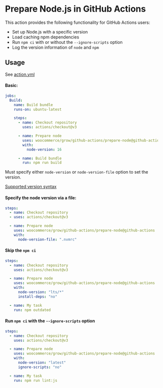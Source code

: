 # Prepare Node.js in GitHub Actions

This action provides the following functionality for GitHub Actions users:

- Set up Node.js with a specific version
- Load caching npm dependencies
- Run `npm ci` with or without the `--ignore-scripts` option
- Log the version information of `node` and `npm`

## Usage

See [action.yml](action.yml)

#### Basic:

```yaml
jobs:
  Build:
    name: Build bundle
    runs-on: ubuntu-latest

    steps:
      - name: Checkout repository
        uses: actions/checkout@v3

      - name: Prepare node
        uses: woocommerce/grow/github-actions/prepare-node@github-actions
        with:
          node-version: 16

      - name: Build bundle
        run: npm run build
```

Must specify either `node-version` or `node-version-file` option to set the version.

[Supported version syntax](https://github.com/actions/setup-node/blob/v3/README.md#supported-version-syntax)

#### Specify the node version via a file:

```yaml
steps:
  - name: Checkout repository
  - uses: actions/checkout@v3

  - name: Prepare node
    uses: woocommerce/grow/github-actions/prepare-node@github-actions
    with:
      node-version-file: ".nvmrc"
```

#### Skip the `npm ci`

```yaml
steps:
  - name: Checkout repository
    uses: actions/checkout@v3

  - name: Prepare node
    uses: woocommerce/grow/github-actions/prepare-node@github-actions
    with:
      node-version: "lts/*"
      install-deps: "no"

  - name: My task
    run: npm outdated
```

#### Run `npm ci` with the `--ignore-scripts` option

```yaml
steps:
  - name: Checkout repository
    uses: actions/checkout@v3

  - name: Prepare node
    uses: woocommerce/grow/github-actions/prepare-node@github-actions
    with:
      node-version: "latest"
      ignore-scripts: "no"

  - name: My task
    run: npm run lint:js
```
